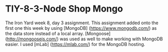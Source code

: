 # TIY-8-3-Node Shop Mongo


The Iron Yard week 8, day 3 assignment. This assignment added onto the first one this week by using [MongoDB] (https://www.mongodb.com/) as the data store instead of a local array.  [Mongoose] (http://mongoosejs.com/) was used as well to make working with MongoDB easier.  I used [mLab] (https://mlab.com/) for the MongoDB hosting.  